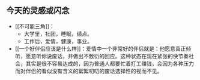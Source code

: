 ## 今天的灵感或闪念
- [[不可能三角]]：
	- 大学里，社团，睡眠，绩点。
	- 工作后，爱情，健康，事业。
- [[一个好伴侣应该是什么样]]：爱情中一个非常好的伴侣就是：他愿意真正倾听，愿意听你说废话，并做出不敷衍的回应。这种状态在现在紧张的快节奏社会，其实是很不容易达成的，因为普通人都要忙着打工赚钱，会因为各种压力而对伴侣的看似没有含义的絮絮叨叨的废话选择性的视而不见。